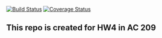 [![Build Status](https://travis-ci.org/XiaohanYa/cs107test.svg?branch=master)](https://travis-ci.org/XiaohanYa/cs107test)
[![Coverage Status](https://codecov.io/gh/XiaohanYa/cs107test/branch/master/graph/badge.svg?token=2CYHBPBJMR)](https://codecov.io/gh/XiaohanYa/cs107test)

## This repo is created for HW4 in AC 209


